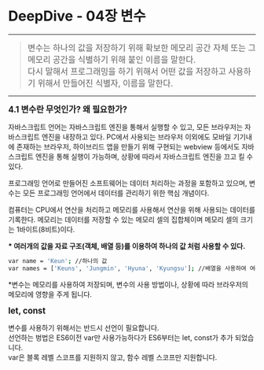 # DeepDive - 04장 변수

----

<blockquote class="well alert-block alert-danger">
<big>
변수는 하나의 값을 저장하기 위해 확보한 메모리 공간 자체 또는 그 메모리 공간을 식별하기 위해 붙인 이름을 말한다.<br>
다시 말해서 프로그래밍을 하기 위해서 어떤 값을 저장하고 사용하기 위해서 만들어진 식별자, 이름을 말한다.
</big>
</blockquote>

----

<strong><big>4.1 변수란 무엇인가? 왜 필요한가?</big></strong>

자바스크립트 언어는 자바스크립트 엔진을 통해서 실행할 수 있고, 모든 브라우저는 자바스크립트 엔진을 내장하고 있다. PC에서 사용되는 브라우저 이외에도 모바일 기기내에 존재하는 브라우저, 하이브리드 앱을 만들기 위해 구현되는 webview 등에서도 자바스크립트 엔진을 통해 실행이 가능하며, 상황에 따라서 자바스크립트 엔진을 끄고 킬 수 있다.

프로그래밍 언어로 만들어진 소프트웨어는 데이터 처리하는 과정을 포함하고 있으며, 변수는 모든 프로그래밍 언어에서 데이터를 관리하기 위한 핵심 개념이다.

컴퓨터는 CPU에서 연산을 처리하고 메모리를 사용해서 연산을 위해 사용되는 데이터를 기록한다. 
메모리는 데이터를 저장할 수 있는 메모리 셀의 집합체이며 메모리 셀의 크기는 1바이트(8비트)이다.



<strong>* 여러개의 값을 자료 구조(객체, 배열 등)를 이용하여 하나의 값 처럼 사용할 수 있다.</strong>
```bash
var name = 'Keun'; //하나의 값
var names = ['Keuns', 'Jungmin', 'Hyuna', 'Kyungsu']; //배열을 사용하여 여러개의 값을 하나의 값 처럼 사용
```
*변수는 메모리를 사용하여 저장되며, 변수의 사용 방법이나, 상황에 따라 브라우저의 메모리에 영향을 주게 됩니다.

<strong><big>let, const </big></strong>

변수를 사용하기 위해서는 반드시 선언이 필요합니다.<br>
선언하는 벙법은 ES6이전 var만 사용가능하다가 ES6부터는 let, const가 추가 되었습니다.<br>
var은 블록 레벨 스코프를 지원하지 않고, 함수 레벨 스코프만 지원합니다.






